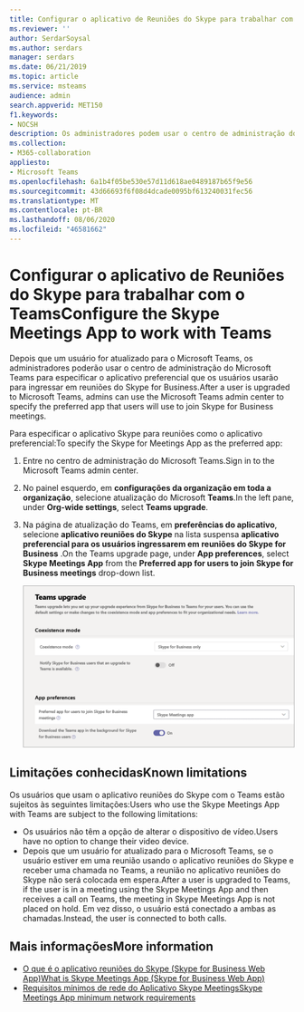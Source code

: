 ```yaml
---
title: Configurar o aplicativo de Reuniões do Skype para trabalhar com o Teams
ms.reviewer: ''
author: SerdarSoysal
ms.author: serdars
manager: serdars
ms.date: 06/21/2019
ms.topic: article
ms.service: msteams
audience: admin
search.appverid: MET150
f1.keywords:
- NOCSH
description: Os administradores podem usar o centro de administração do Microsoft Teams para configurar o aplicativo reuniões do Skype para trabalhar com o Microsoft Teams
ms.collection:
- M365-collaboration
appliesto:
- Microsoft Teams
ms.openlocfilehash: 6a1b4f05be530e57d11d618ae0489187b65f9e56
ms.sourcegitcommit: 43d66693f6f08d4dcade0095bf613240031fec56
ms.translationtype: MT
ms.contentlocale: pt-BR
ms.lasthandoff: 08/06/2020
ms.locfileid: "46581662"
---
```

<a name="configure-the-skype-meetings-app-to-work-with-teams"></a><span data-ttu-id="85cb4-103">Configurar o aplicativo de Reuniões do Skype para trabalhar com o Teams</span><span class="sxs-lookup"><span data-stu-id="85cb4-103">Configure the Skype Meetings App to work with Teams</span></span>
===================================================

<span data-ttu-id="85cb4-104">Depois que um usuário for atualizado para o Microsoft Teams, os administradores poderão usar o centro de administração do Microsoft Teams para especificar o aplicativo preferencial que os usuários usarão para ingressar em reuniões do Skype for Business.</span><span class="sxs-lookup"><span data-stu-id="85cb4-104">After a user is upgraded to Microsoft Teams, admins can use the Microsoft Teams admin center to specify the preferred app that users will use to join Skype for Business meetings.</span></span>

<span data-ttu-id="85cb4-105">Para especificar o aplicativo Skype para reuniões como o aplicativo preferencial:</span><span class="sxs-lookup"><span data-stu-id="85cb4-105">To specify the Skype for Meetings App as the preferred app:</span></span>

1. <span data-ttu-id="85cb4-106">Entre no centro de administração do Microsoft Teams.</span><span class="sxs-lookup"><span data-stu-id="85cb4-106">Sign in to the Microsoft Teams admin center.</span></span>
2. <span data-ttu-id="85cb4-107">No painel esquerdo, em **configurações da organização em toda a organização**, selecione atualização do Microsoft **Teams**.</span><span class="sxs-lookup"><span data-stu-id="85cb4-107">In the left pane, under **Org-wide settings**, select **Teams upgrade**.</span></span>
3. <span data-ttu-id="85cb4-108">Na página de atualização do Teams, em **preferências do aplicativo**, selecione **aplicativo reuniões do Skype** na lista suspensa **aplicativo preferencial para os usuários ingressarem em reuniões do Skype for Business** .</span><span class="sxs-lookup"><span data-stu-id="85cb4-108">On the Teams upgrade page, under **App preferences**, select **Skype Meetings App**  from the **Preferred app for users to join Skype for Business meetings** drop-down list.</span></span>

    ![Escolha o aplicativo preferencial para que os usuários ingressem em reuniões do Skype for Business](media/teams-configure-skype-meetings-app-to-work-with-teams-image1.png)

## <a name="known-limitations"></a><span data-ttu-id="85cb4-110">Limitações conhecidas</span><span class="sxs-lookup"><span data-stu-id="85cb4-110">Known limitations</span></span>

<span data-ttu-id="85cb4-111">Os usuários que usam o aplicativo reuniões do Skype com o Teams estão sujeitos às seguintes limitações:</span><span class="sxs-lookup"><span data-stu-id="85cb4-111">Users who use the Skype Meetings App with Teams are subject to the following limitations:</span></span>

- <span data-ttu-id="85cb4-112">Os usuários não têm a opção de alterar o dispositivo de vídeo.</span><span class="sxs-lookup"><span data-stu-id="85cb4-112">Users have no option to change their video device.</span></span>
- <span data-ttu-id="85cb4-113">Depois que um usuário for atualizado para o Microsoft Teams, se o usuário estiver em uma reunião usando o aplicativo reuniões do Skype e receber uma chamada no Teams, a reunião no aplicativo reuniões do Skype não será colocada em espera.</span><span class="sxs-lookup"><span data-stu-id="85cb4-113">After a user is upgraded to Teams, if the user is in a meeting using the Skype Meetings App and then receives a call on Teams, the meeting in Skype Meetings App is not placed on hold.</span></span> <span data-ttu-id="85cb4-114">Em vez disso, o usuário está conectado a ambas as chamadas.</span><span class="sxs-lookup"><span data-stu-id="85cb4-114">Instead, the user is connected to both calls.</span></span>

## <a name="more-information"></a><span data-ttu-id="85cb4-115">Mais informações</span><span class="sxs-lookup"><span data-stu-id="85cb4-115">More information</span></span>

- [<span data-ttu-id="85cb4-116">O que é o aplicativo reuniões do Skype (Skype for Business Web App)</span><span class="sxs-lookup"><span data-stu-id="85cb4-116">What is Skype Meetings App (Skype for Business Web App)</span></span>](https://support.office.microsoft.com/article/what-is-skype-meetings-app-skype-for-business-web-app-1ff3d412-718a-4982-8ff2-a4992608cdb5)
- [<span data-ttu-id="85cb4-117">Requisitos mínimos de rede do Aplicativo Skype Meetings</span><span class="sxs-lookup"><span data-stu-id="85cb4-117">Skype Meetings App minimum network requirements</span></span>](https://technet.microsoft.com/library/mt845808.aspx)
